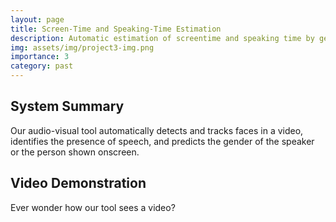 ```yaml
---
layout: page
title: Screen-Time and Speaking-Time Estimation
description: Automatic estimation of screentime and speaking time by gender
img: assets/img/project3-img.png
importance: 3
category: past
---
```


## System Summary

Our audio-visual tool automatically detects and tracks faces in a video, identifies the presence of speech, and predicts the gender of the speaker or the person shown onscreen.

## Video Demonstration

Ever wonder how our tool sees a video?
